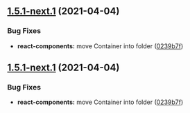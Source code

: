 ## [1.5.1-next.1](https://github.com/stillmine/packages/compare/v1.5.0...v1.5.1-next.1) (2021-04-04)


### Bug Fixes

* **react-components:** move Container into folder ([0239b7f](https://github.com/stillmine/packages/commit/0239b7fbda5125f59e23ddbe0e09154f673d2e6b))

## [1.5.1-next.1](https://github.com/stillmine/packages/compare/v1.5.0...v1.5.1-next.1) (2021-04-04)


### Bug Fixes

* **react-components:** move Container into folder ([0239b7f](https://github.com/stillmine/packages/commit/0239b7fbda5125f59e23ddbe0e09154f673d2e6b))
